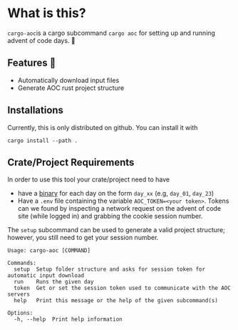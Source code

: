 # What is this?
`cargo-aoc`is a cargo subcommand `cargo aoc` for setting up and running advent of code days. :santa:     

## Features :star2:
* Automatically download input files
* Generate AOC rust project structure

## Installations
Currently, this is only distributed on github. You can install it with
```
cargo install --path .
```
## Crate/Project Requirements
In order to use this tool your crate/project need to have
* have a [binary](https://doc.rust-lang.org/cargo/reference/cargo-targets.html#binaries) for each day on the form `day_xx` (e.g, `day_01`, `day_23`)
* Have a `.env` file containing the variable `AOC_TOKEN=<your token>`. Tokens can we found by inspecting a network request on the advent of code site (while logged in) and grabbing the cookie session number.

The `setup` subcommand can be used to generate a valid project structure; however, you still need to get your session number.

```
Usage: cargo-aoc [COMMAND]

Commands:
  setup  Setup folder structure and asks for session token for automatic input download
  run    Runs the given day
  token  Get or set the session token used to communicate with the AOC servers
  help   Print this message or the help of the given subcommand(s)

Options:
  -h, --help  Print help information
  ```
